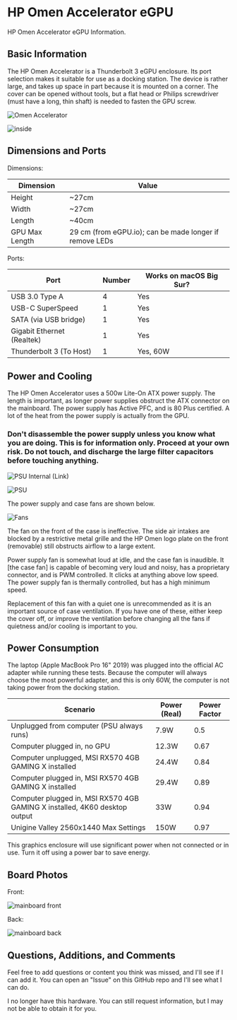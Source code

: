 # HP Omen Accelerator eGPU
HP Omen Accelerator eGPU Information.

## Basic Information

The HP Omen Accelerator is a Thunderbolt 3 eGPU enclosure. Its port selection makes it suitable for use as a docking station. The device is rather large, and takes up space in part because it is mounted on a corner. The cover can be opened without tools, but a flat head or Philips screwdriver (must have a long, thin shaft) is needed to fasten the GPU screw.

![Omen Accelerator](images/oa-1.jpeg)

![inside](images/hp-omen-inside.jpg)

## Dimensions and Ports

Dimensions:

| Dimension      | Value                                                   |
| -------------- | ------------------------------------------------------- |
| Height         | ~27cm                                                   |
| Width          | ~27cm                                                   |
| Length         | ~40cm                                                   |
| GPU Max Length | 29 cm (from eGPU.io); can be made longer if remove LEDs |

Ports:

| Port                       | Number | Works on macOS Big Sur? |
| -------------------------- | ------ | ----------------------- |
| USB 3.0 Type A             | 4      | Yes                     |
| USB-C SuperSpeed           | 1      | Yes                     |
| SATA (via USB bridge)      | 1      | Yes                     |
| Gigabit Ethernet (Realtek) | 1      | Yes                     |
| Thunderbolt 3 (To Host)    | 1      | Yes, 60W                |

## Power and Cooling

The HP Omen Accelerator uses a 500w Lite-On ATX power supply. The length is important, as longer power supplies obstruct the ATX connector on the mainboard. The power supply has Active PFC, and is 80 Plus certified. A lot of the heat from the power supply is actually from the GPU.

### Don't disassemble the power supply unless you know what you are doing. This is for information only. Proceed at your own risk. Do not touch, and discharge the large filter capacitors before touching anything.

![PSU Internal (Link)](images/oa-psu-inside-1.jpeg)

![PSU](images/oa-psu-inside-2.jpg)

The power supply and case fans are shown below.

![Fans](images/oa-fan.jpg)

The fan on the front of the case is ineffective. The side air intakes are blocked by a restrictive metal grille and the HP Omen logo plate on the front (removable) still obstructs airflow to a large extent. 

Power supply fan is somewhat loud at idle, and the case fan is inaudible. It [the case fan] is capable of becoming very loud and noisy, has a proprietary connector, and is PWM controlled. It clicks at anything above low speed. The power supply fan is thermally controlled, but has a high minimum speed. 

Replacement of this fan with a quiet one is unrecommended as it is an important source of case ventilation. If you have one of these, either keep the cover off, or improve the ventilation before changing all the fans if quietness and/or cooling is important to you. 

## Power Consumption

The laptop (Apple MacBook Pro 16" 2019) was plugged into the official AC adapter while running these tests. Because the computer will always choose the most powerful adapter, and this is only 60W, the computer is not taking power from the docking station.

| Scenario                                                     | Power (Real) | Power Factor |
| ------------------------------------------------------------ | ------------ | ------------ |
| Unplugged from computer (PSU always runs)                    | 7.9W         | 0.5          |
| Computer plugged in, no GPU                                  | 12.3W        | 0.67         |
| Computer unplugged, MSI RX570 4GB GAMING X installed         | 24.4W        | 0.84         |
| Computer plugged in, MSI RX570 4GB GAMING X installed        | 29.4W        | 0.89         |
| Computer plugged in, MSI RX570 4GB GAMING X installed, 4K60 desktop output | 33W          | 0.94         |
| Unigine Valley 2560x1440 Max Settings                        | 150W         | 0.97         |

This graphics enclosure will use significant power when not connected or in use. Turn it off using a power bar to save energy.

## Board Photos

Front:

![mainboard front](images/hp-omen-front.jpg)

Back:

![mainboard back](images/hp-omen-back.jpg)

## Questions, Additions, and Comments

Feel free to add questions or content you think was missed, and I'll see if I can add it. You can open an "Issue" on this GitHub repo and I'll see what I can do.

I no longer have this hardware. You can still request information, but I may not be able to obtain it for you.